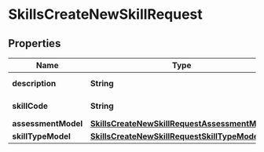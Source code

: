 

# SkillsCreateNewSkillRequest


## Properties

| Name | Type | Description | Notes |
|------------ | ------------- | ------------- | -------------|
|**description** | **String** | Description of the skill. |  |
|**skillCode** | **String** | The title of the skill. |  |
|**assessmentModel** | [**SkillsCreateNewSkillRequestAssessmentModel**](SkillsCreateNewSkillRequestAssessmentModel.md) |  |  [optional] |
|**skillTypeModel** | [**SkillsCreateNewSkillRequestSkillTypeModel**](SkillsCreateNewSkillRequestSkillTypeModel.md) |  |  [optional] |



